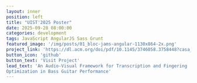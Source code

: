 ```yaml
---
layout: inner
position: left
title: "UIST'2025 Poster"
date: 2025-09-28 08:00:00
categories: development
tags: JavaScript AngularJS Sass Grunt
featured_image: '/img/posts/01_bloc-jams-angular-1130x864-2x.png'
project_link: 'https://dl.acm.org/doi/pdf/10.1145/3746058.3758448?casa_token=K3NvAQD2rBoAAAAA:s2VljD_Hl-_c3zLkk0PvlI_sZ0q1Wb_CD_M2-lpnqwbX2mdGU9HPtdtpetwizpX6cbdePbZn1QTOEuIo'
button_icon: 'github'
button_text: 'Visit Project'
lead_text: 'An Audio-Visual Framework for Transcription and Fingering
Optimization in Bass Guitar Performance'
---
```

